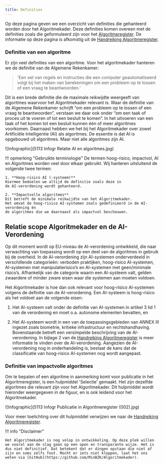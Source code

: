 ```yaml
---
title: Definities
---
```


Op deze pagina geven we een overzicht van definities die gehanteerd worden door het Algoritmekader. Deze definities komen overeen met de definities zoals die geformuleerd zijn voor het [Algoritmeregister](https://algoritmes.overheid.nl/nl). De informatie op deze pagina is afkomstig uit de [Handreiking Algoritmeregister](https://algoritmes.pleio.nl/attachment/entity/83fb2500-6b45-434d-93c9-7534e0b740b3).

### Definitie van een algoritme
Er zijn veel definities van een algoritme. Voor het algoritmekader hanteren we de definitie van de Algemene Rekenkamer:

> 'Een set van regels en instructies die een computer geautomatiseerd volgt bij het maken van berekeningen om een probleem op te lossen of een vraag te beantwoorden.’

Dit is een brede definitie die de maximale reikwijdte weergeeft van algoritmes waarvoor het Algoritmekader relevant is. Waar de definitie van de Algemene
Rekenkamer schrijft “om een probleem op te lossen of een vraag te beantwoorden”, verstaan we daar ook onder “om een taak of proces uit te voeren of tot
een besluit te komen”. In het uitvoeren van een taak of het komen tot een besluit kunnen één of meer algoritmes voorkomen. Daarnaast hebben we het bij het Algoritmekader over zowel Artificiële Intelligentie (AI) als algoritmes. De essentie is dat AI is opgebouwd uit algoritmes. Maar niet alle algoritmes zijn AI. 

![Infographic](5113 Infogr Relatie AI en algoritmes.jpg)

!!! opmerking "Gebruikte terminologie"
    De termen hoog-risico, impactvol, AI en Algoritmes worden veel door elkaar gebruikt.
    Wij hanteren uitsluitend de volgende twee termen:

    1. **Hoog-risico AI (-systeem)** 
    Hiermee bedoelen we altijd de definitie zoals deze in
    de AI-verordening wordt gehanteerd.

    2. **Impactvolle algoritmes**
    Dit betreft de minimale reikwijdte van het Algoritmekader.
    Het omvat de hoog-risico AI-systemen zoals gedefinieerd in de AI-verordening én
    de algoritmes die we daarnaast als impactvol beschouwen. 

## Relatie scope Algoritmekader en de AI-Verordening
Op dit moment wordt op EU-niveau de AI-verordening ontwikkeld, die naar verwachting van toepassing wordt op een deel van de algoritmes in gebruik bij de overheid. In de
AI-verordening zijn AI-systemen onderverdeeld in verschillende categorieën: verboden praktijken, hoog-risico AI-systemen, AI-systemen met manipulatierisico’s en AI-systemen
met geen/minimale risico’s. Afhankelijk van de categorie waarin een AI-systeem valt, gelden zwaardere of minder zware eisen waar die systemen aan moeten voldoen.

Het Algoritmekader is hoe dan ook relevant voor hoog-risico AI-systemen volgens de definitie van de AI-verordening. Een AI-systeem is hoog-risico als het voldoet
aan de volgende eisen:
1. Het AI-systeem valt onder de definitie van AI-systemen in artikel 3 lid 1 van de
verordening en moet o.a. autonome elementen bevatten, en

2. Het AI-systeem wordt in een van de toepassingsgebieden van ANNEX III ingezet
zoals biometrie, kritieke infrastructuur en rechtshandhaving. Bovenstaande betreft een versimpelde beschrijving van de AI-verordening. In bijlage 2 van de [Handreiking Algoritmeregister](https://algoritmes.pleio.nl/attachment/entity/83fb2500-6b45-434d-93c9-7534e0b740b3) is meer informatie te vinden over de AI-verordening. Aangezien de AI-verordening nog in onderhandeling is, bestaat de kans dat de classificatie van hoog-risico AI-systemen nog wordt aangepast. 

### Definitie van impactvolle algoritmes
Om te bepalen of een algoritme in aanmerking komt voor publicatie in het Algoritmeregister, is een hulpmiddel 'Selectie' gemaakt. Het zijn dezelfde algoritmes die relevant zijn voor het Algoritmekader. Dit hulpmiddel wordt hieronder weergegeven in de figuur, en is ook leidend voor het Algoritmekader.

  ![Infographic](5113 Infogr Publicatie in Algoritmeregister (002).jpg)

Voor meer toelichting over dit hulpmiddel verwijzen we naar de [Handreiking Algoritmeregister](https://algoritmes.pleio.nl/attachment/entity/83fb2500-6b45-434d-93c9-7534e0b740b3). 

!!! info "Disclaimer"

    Het Algoritmekader is nog volop in ontwikkeling. Op deze plek willen we vooral aan de slag gaan op een open en transparante wijze. Het is dus niet definitief. Dat betekent dat er dingen opstaan die niet af zijn en soms zelfs fout. Mocht er iets niet kloppen, laat het ons weten via [GitHub](https://github.com/MinBZK/Algoritmekader).
